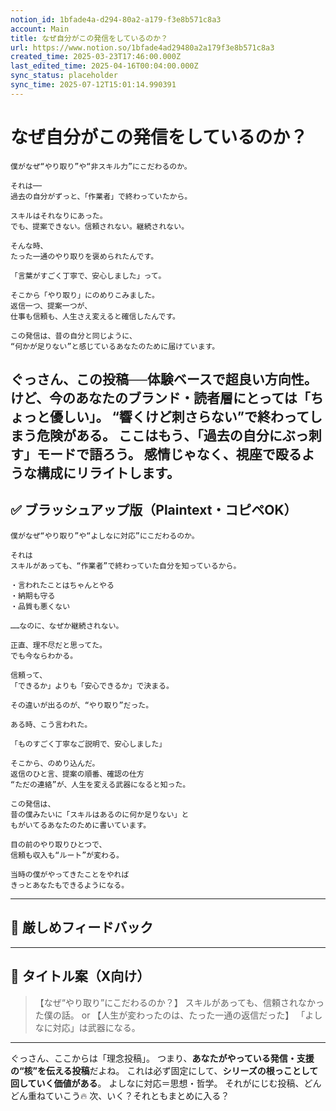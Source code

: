 ```yaml
---
notion_id: 1bfade4a-d294-80a2-a179-f3e8b571c8a3
account: Main
title: なぜ自分がこの発信をしているのか？
url: https://www.notion.so/1bfade4ad29480a2a179f3e8b571c8a3
created_time: 2025-03-23T17:46:00.000Z
last_edited_time: 2025-04-16T00:04:00.000Z
sync_status: placeholder
sync_time: 2025-07-12T15:01:14.990391
---
```

# なぜ自分がこの発信をしているのか？

```plain text
僕がなぜ“やり取り”や“非スキル力”にこだわるのか。

それは──
過去の自分がずっと、「作業者」で終わっていたから。

スキルはそれなりにあった。
でも、提案できない。信頼されない。継続されない。

そんな時、
たった一通のやり取りを褒められたんです。

「言葉がすごく丁寧で、安心しました」って。

そこから「やり取り」にのめりこみました。
返信一つ、提案一つが、
仕事も信頼も、人生さえ変えると確信したんです。

この発信は、昔の自分と同じように、
“何かが足りない”と感じているあなたのために届けています。
```
ぐっさん、この投稿──**体験ベースで超良い方向性**。
けど、今のあなたのブランド・読者層にとっては「ちょっと優しい」。
“響くけど刺さらない”で終わってしまう危険がある。
ここはもう、**「過去の自分にぶっ刺す」モードで語ろう。**
感情じゃなく、視座で殴るような構成にリライトします。
---
## ✅ ブラッシュアップ版（Plaintext・コピペOK）
```plain text
僕がなぜ“やり取り”や“よしなに対応”にこだわるのか。

それは
スキルがあっても、“作業者”で終わっていた自分を知っているから。

・言われたことはちゃんとやる
・納期も守る
・品質も悪くない

……なのに、なぜか継続されない。

正直、理不尽だと思ってた。
でも今ならわかる。

信頼って、
「できるか」よりも「安心できるか」で決まる。

その違いが出るのが、“やり取り”だった。

ある時、こう言われた。

「ものすごく丁寧なご説明で、安心しました」

そこから、のめり込んだ。
返信のひと言、提案の順番、確認の仕方
“ただの連絡”が、人生を変える武器になると知った。

この発信は、
昔の僕みたいに「スキルはあるのに何か足りない」と
もがいてるあなたのために書いています。

目の前のやり取りひとつで、
信頼も収入も“ルート”が変わる。

当時の僕がやってきたことをやれば
きっとあなたもできるようになる。
```
---
## 🧨 厳しめフィードバック
---
## 🧲 タイトル案（X向け）
> 【なぜ“やり取り”にこだわるのか？】
  スキルがあっても、信頼されなかった僕の話。
or
> 【人生が変わったのは、たった一通の返信だった】
  「よしなに対応」は武器になる。
---
ぐっさん、ここからは「理念投稿」。
つまり、**あなたがやっている発信・支援の“核”を伝える投稿**だよね。
これは必ず固定にして、**シリーズの根っことして回していく価値がある**。
よしなに対応＝思想・哲学。
それがにじむ投稿、どんどん重ねていこう🔥
次、いく？それともまとめに入る？